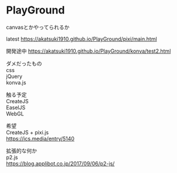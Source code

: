 # PlayGround

canvasとかやってられるか

latest
https://akatsuki1910.github.io/PlayGround/pixi/main.html

開発途中
https://akatsuki1910.github.io/PlayGround/konva/test2.html

ダメだったもの  
css  
jQuery  
konva.js   

触る予定  
CreateJS  
EaselJS  
WebGL  

希望  
CreateJS + pixi.js  
https://ics.media/entry/5140

拡張的な何か  
p2.js  
https://blog.applibot.co.jp/2017/09/06/p2-js/
